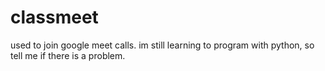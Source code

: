 # classmeet
used to join google meet calls.
im still learning to program with python, so tell me if there is a problem.
